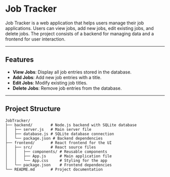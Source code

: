 # Job Tracker

Job Tracker is a web application that helps users manage their job applications. Users can view jobs, add new jobs, edit existing jobs, and delete jobs. The project consists of a backend for managing data and a frontend for user interaction.

---

## Features

- **View Jobs**: Display all job entries stored in the database.
- **Add Jobs**: Add new job entries with a title.
- **Edit Jobs**: Modify existing job titles.
- **Delete Jobs**: Remove job entries from the database.

---

## Project Structure

```plaintext
JobTracker/
├── backend/        # Node.js backend with SQLite database
│   ├── server.js   # Main server file
│   ├── database.js # SQLite database connection
│   └── package.json # Backend dependencies
├── frontend/       # React frontend for the UI
│   ├── src/        # React source files
│   │   ├── components/ # Reusable components
│   │   ├── App.js      # Main application file
│   │   └── App.css     # Styling for the app
│   └── package.json    # Frontend dependencies
└── README.md       # Project documentation

